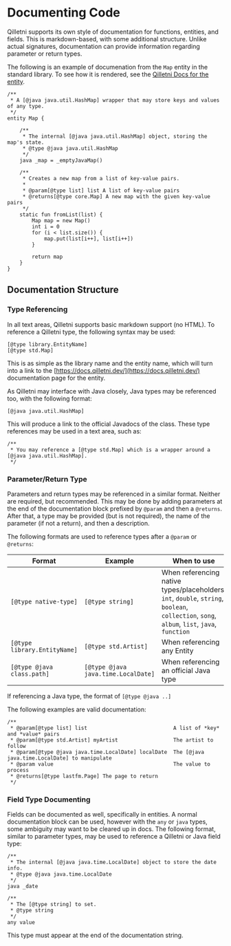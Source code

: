 # Documenting Code

Qilletni supports its own style of documentation for functions, entities, and fields. This is markdown-based, with some additional structure. Unlike actual signatures, documentation can provide information regarding parameter or return types.

The following is an example of documenation from the `Map` entity in the standard library. To see how it is rendered, see the [Qilletni Docs for the entity](https://docs.qilletni.dev/library/std/entity/Map).

```qilletni
/**
 * A [@java java.util.HashMap] wrapper that may store keys and values of any type.
 */
entity Map {

    /**
     * The internal [@java java.util.HashMap] object, storing the map's state.
     * @type @java java.util.HashMap
     */
    java _map = _emptyJavaMap()
    
    /**
     * Creates a new map from a list of key-value pairs.
     *
     * @param[@type list] list A list of key-value pairs
     * @returns[@type core.Map] A new map with the given key-value pairs
     */
    static fun fromList(list) {
        Map map = new Map()
        int i = 0
        for (i < list.size()) {
            map.put(list[i++], list[i++])
        }
        
        return map
    }
}
```

## Documentation Structure

### Type Referencing

In all text areas, Qilletni supports basic markdown support (no HTML). To reference a Qilletni type, the following syntax may be used:

```
[@type library.EntityName]
[@type std.Map]
```

This is as simple as the library name and the entity name, which will turn into a link to the [https://docs.qilletni.dev/](https://docs.qilletni.dev/) documentation page for the entity.

As Qilletni may interface with Java closely, Java types may be referenced too, with the following format:

```
[@java java.util.HashMap]
```

This will produce a link to the official Javadocs of the class. These type references may be used in a text area, such as:

```qilletni
/**
 * You may reference a [@type std.Map] which is a wrapper around a [@java java.util.HashMap].
 */
```

### Parameter/Return Type

Parameters and return types may be referenced in a similar format. Neither are required, but recommended. This may be done by adding parameters at the end of the documentation block prefixed by `@param` and then a `@returns`. After that, a type may be provided (but is not required), the name of the parameter (if not a return), and then a description. 

The following formats are used to reference types after a `@param` or `@returns`:

| Format                       | Example                             | When to use                                                  |
| ---------------------------- | ----------------------------------- | ------------------------------------------------------------ |
| `[@type native-type]`        | `[@type string]`                    | When referencing native types/placeholders: `int`, `double`, `string`, `boolean`, `collection`, `song`, `album`, `list`, `java`, `function` |
| `[@type library.EntityName]` | `[@type std.Artist]`                | When referencing any Entity                                  |
| `[@type @java class.path]`   | `[@type @java java.time.LocalDate]` | When referencing an official Java type                       |

If referencing a Java type, the format of `[@type @java ..]`

The following examples are valid documentation:

```qilletni
/**
 * @param[@type list] list                            A list of *key* and *value* pairs
 * @param[@type std.Artist] myArtist                  The artist to follow
 * @param[@type @java java.time.LocalDate] localDate  The [@java java.time.LocalDate] to manipulate
 * @param value                                       The value to process
 * @returns[@type lastfm.Page] The page to return
 */
```

### Field Type Documenting

Fields can be documented as well, specifically in entities. A normal documentation block can be used, however with the `any` or `java` types, some ambiguity may want to be cleared up in docs. The following format, similar to parameter types, may be used to reference a Qilletni or Java field type:

```qilletni
/**
 * The internal [@java java.time.LocalDate] object to store the date info.
 * @type @java java.time.LocalDate
 */
java _date

/**
 * The [@type string] to set.
 * @type string
 */
any value
```

This type must appear at the end of the documentation string.